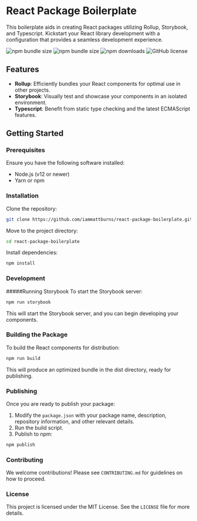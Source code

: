 # React Package Boilerplate

This boilerplate aids in creating React packages utilizing Rollup, Storybook, and Typescript. Kickstart your React library development with a configuration that provides a seamless development experience.

![npm bundle size](https://img.shields.io/bundlephobia/min/@iammattburns/react-package-boilerplate?style=flat-square) ![npm bundle size](https://img.shields.io/bundlephobia/minzip/@iammattburns/react-package-boilerplate?style=flat-square) ![npm downloads](https://img.shields.io/npm/dt/@iammattburns/react-package-boilerplate?style=flat-square) ![GitHub license](https://img.shields.io/badge/license-MIT-blue.svg?style=flat-square)

## Features

- **Rollup**: Efficiently bundles your React components for optimal use in other projects.
- **Storybook**: Visually test and showcase your components in an isolated environment.
- **Typescript**: Benefit from static type checking and the latest ECMAScript features.

## Getting Started

### Prerequisites

Ensure you have the following software installed:

- Node.js (v12 or newer)
- Yarn or npm

### Installation

Clone the repository:

```bash
git clone https://github.com/iammattburns/react-package-boilerplate.git
```

Move to the project directory:
```bash
cd react-package-boilerplate
```

Install dependencies:
```bash
npm install
```

### Development
#####Running Storybook
To start the Storybook server:

```bash
npm run storybook
```

This will start the Storybook server, and you can begin developing your components.

### Building the Package
To build the React components for distribution:
```bash
npm run build
```
This will produce an optimized bundle in the dist directory, ready for publishing.

### Publishing
Once you are ready to publish your package:

1. Modify the `package.json` with your package name, description, repository  information, and other relevant details.
2. Run the build script.
3. Publish to npm:

```bash
npm publish
```

### Contributing
We welcome contributions! Please see `CONTRIBUTING.md` for guidelines on how to proceed.

### License
This project is licensed under the MIT License. See the `LICENSE` file for more details.

